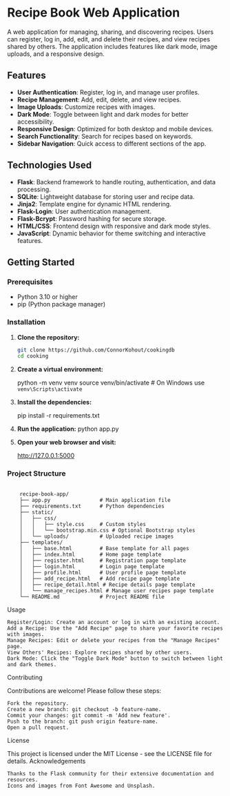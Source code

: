 # Recipe Book Web Application

A web application for managing, sharing, and discovering recipes. Users can register, log in, add, edit, and delete their recipes, and view recipes shared by others. The application includes features like dark mode, image uploads, and a responsive design.

## Features

- **User Authentication**: Register, log in, and manage user profiles.
- **Recipe Management**: Add, edit, delete, and view recipes.
- **Image Uploads**: Customize recipes with images.
- **Dark Mode**: Toggle between light and dark modes for better accessibility.
- **Responsive Design**: Optimized for both desktop and mobile devices.
- **Search Functionality**: Search for recipes based on keywords.
- **Sidebar Navigation**: Quick access to different sections of the app.

## Technologies Used

- **Flask**: Backend framework to handle routing, authentication, and data processing.
- **SQLite**: Lightweight database for storing user and recipe data.
- **Jinja2**: Template engine for dynamic HTML rendering.
- **Flask-Login**: User authentication management.
- **Flask-Bcrypt**: Password hashing for secure storage.
- **HTML/CSS**: Frontend design with responsive and dark mode styles.
- **JavaScript**: Dynamic behavior for theme switching and interactive features.

## Getting Started

### Prerequisites

- Python 3.10 or higher
- pip (Python package manager)

### Installation

1. **Clone the repository:**

   ```bash
   git clone https://github.com/ConnorKohout/cookingdb
   cd cooking
2. **Create a virtual environment:**

    python -m venv venv
    source venv/bin/activate   # On Windows use `venv\Scripts\activate`
3. **Install the dependencies:**

    pip install -r requirements.txt
4. **Run the application:**
    python app.py
5. **Open your web browser and visit:**

    http://127.0.0.1:5000
    
### Project Structure
```

    recipe-book-app/
    ├── app.py                # Main application file
    ├── requirements.txt      # Python dependencies
    ├── static/
    │   ├── css/
    │   │   ├── style.css     # Custom styles
    │   │   └── bootstrap.min.css # Optional Bootstrap styles
    │   └── uploads/          # Uploaded recipe images
    ├── templates/
    │   ├── base.html         # Base template for all pages
    │   ├── index.html        # Home page template
    │   ├── register.html     # Registration page template
    │   ├── login.html        # Login page template
    │   ├── profile.html      # User profile page template
    │   ├── add_recipe.html   # Add recipe page template
    │   ├── recipe_detail.html # Recipe details page template
    │   └── manage_recipes.html # Manage user recipes page template
    └── README.md             # Project README file
```
Usage

    Register/Login: Create an account or log in with an existing account.
    Add a Recipe: Use the "Add Recipe" page to share your favorite recipes with images.
    Manage Recipes: Edit or delete your recipes from the "Manage Recipes" page.
    View Others' Recipes: Explore recipes shared by other users.
    Dark Mode: Click the "Toggle Dark Mode" button to switch between light and dark themes.

Contributing

Contributions are welcome! Please follow these steps:

    Fork the repository.
    Create a new branch: git checkout -b feature-name.
    Commit your changes: git commit -m 'Add new feature'.
    Push to the branch: git push origin feature-name.
    Open a pull request.

License

This project is licensed under the MIT License - see the LICENSE file for details.
Acknowledgements

    Thanks to the Flask community for their extensive documentation and resources.
    Icons and images from Font Awesome and Unsplash.